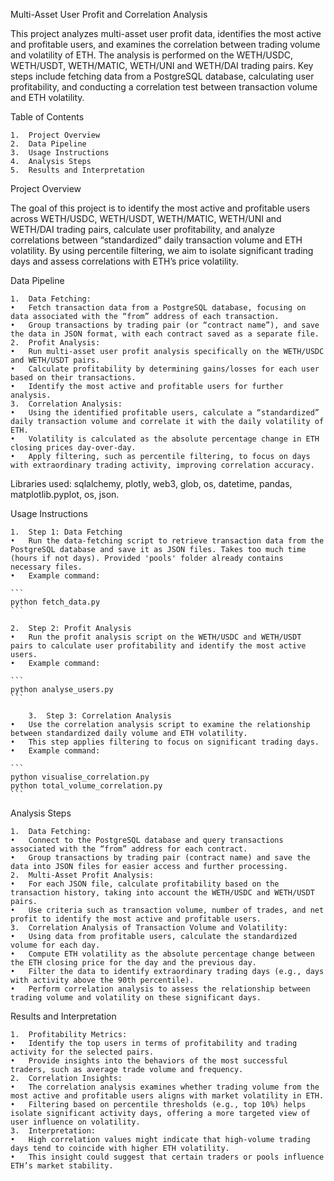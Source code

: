 Multi-Asset User Profit and Correlation Analysis

This project analyzes multi-asset user profit data, identifies the most active and profitable users, and examines the correlation between trading volume and volatility of ETH. The analysis is performed on the WETH/USDC, WETH/USDT, WETH/MATIC, WETH/UNI and WETH/DAI trading pairs. Key steps include fetching data from a PostgreSQL database, calculating user profitability, and conducting a correlation test between transaction volume and ETH volatility.

Table of Contents

	1.	Project Overview
	2.	Data Pipeline
	3.	Usage Instructions
	4.	Analysis Steps
	5.	Results and Interpretation

Project Overview

The goal of this project is to identify the most active and profitable users across WETH/USDC, WETH/USDT, WETH/MATIC, WETH/UNI and WETH/DAI trading pairs, calculate user profitability, and analyze correlations between “standardized” daily transaction volume and ETH volatility. By using percentile filtering, we aim to isolate significant trading days and assess correlations with ETH’s price volatility.

Data Pipeline

	1.	Data Fetching:
	•	Fetch transaction data from a PostgreSQL database, focusing on data associated with the “from” address of each transaction.
	•	Group transactions by trading pair (or “contract name”), and save the data in JSON format, with each contract saved as a separate file.
	2.	Profit Analysis:
	•	Run multi-asset user profit analysis specifically on the WETH/USDC and WETH/USDT pairs.
	•	Calculate profitability by determining gains/losses for each user based on their transactions.
	•	Identify the most active and profitable users for further analysis.
	3.	Correlation Analysis:
	•	Using the identified profitable users, calculate a “standardized” daily transaction volume and correlate it with the daily volatility of ETH.
	•	Volatility is calculated as the absolute percentage change in ETH closing prices day-over-day.
	•	Apply filtering, such as percentile filtering, to focus on days with extraordinary trading activity, improving correlation accuracy.


Libraries used: sqlalchemy, plotly, web3, glob, os, datetime, pandas, matplotlib.pyplot, os, json.

Usage Instructions

	1.	Step 1: Data Fetching
	•	Run the data-fetching script to retrieve transaction data from the PostgreSQL database and save it as JSON files. Takes too much time (hours if not days). Provided 'pools' folder already contains necessary files.
	•	Example command:

	```
	python fetch_data.py
	```

	2.	Step 2: Profit Analysis
	•	Run the profit analysis script on the WETH/USDC and WETH/USDT pairs to calculate user profitability and identify the most active users.
	•	Example command:
	
	```
	python analyse_users.py
	```

    	3.	Step 3: Correlation Analysis
	•	Use the correlation analysis script to examine the relationship between standardized daily volume and ETH volatility.
	•	This step applies filtering to focus on significant trading days.
	•	Example command:

	```
	python visualise_correlation.py
	python total_volume_correlation.py
	```
Analysis Steps

	1.	Data Fetching:
	•	Connect to the PostgreSQL database and query transactions associated with the “from” address for each contract.
	•	Group transactions by trading pair (contract name) and save the data into JSON files for easier access and further processing.
	2.	Multi-Asset Profit Analysis:
	•	For each JSON file, calculate profitability based on the transaction history, taking into account the WETH/USDC and WETH/USDT pairs.
	•	Use criteria such as transaction volume, number of trades, and net profit to identify the most active and profitable users.
	3.	Correlation Analysis of Transaction Volume and Volatility:
	•	Using data from profitable users, calculate the standardized volume for each day.
	•	Compute ETH volatility as the absolute percentage change between the ETH closing price for the day and the previous day.
	•	Filter the data to identify extraordinary trading days (e.g., days with activity above the 90th percentile).
	•	Perform correlation analysis to assess the relationship between trading volume and volatility on these significant days.

Results and Interpretation

	1.	Profitability Metrics:
	•	Identify the top users in terms of profitability and trading activity for the selected pairs.
	•	Provide insights into the behaviors of the most successful traders, such as average trade volume and frequency.
	2.	Correlation Insights:
	•	The correlation analysis examines whether trading volume from the most active and profitable users aligns with market volatility in ETH.
	•	Filtering based on percentile thresholds (e.g., top 10%) helps isolate significant activity days, offering a more targeted view of user influence on volatility.
	3.	Interpretation:
	•	High correlation values might indicate that high-volume trading days tend to coincide with higher ETH volatility.
	•	This insight could suggest that certain traders or pools influence ETH’s market stability.
	